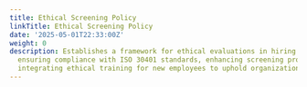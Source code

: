 ```yaml
---
title: Ethical Screening Policy
linkTitle: Ethical Screening Policy
date: '2025-05-01T22:33:00Z'
weight: 0
description: Establishes a framework for ethical evaluations in hiring and onboarding,
  ensuring compliance with ISO 30401 standards, enhancing screening processes, and
  integrating ethical training for new employees to uphold organizational values.
---
```



<!-- Unsupported block type: unsupported -->